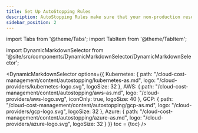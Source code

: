 ```yaml
---
title: Set Up AutoStopping Rules
description: AutoStopping Rules make sure that your non-production resources run only when used, and never when idle.
sidebar_position: 2
---
```

import Tabs from '@theme/Tabs';
import TabItem from '@theme/TabItem';

import DynamicMarkdownSelector from '@site/src/components/DynamicMarkdownSelector/DynamicMarkdownSelector';

<DynamicMarkdownSelector
  options={{
    Kubernetes: {
      path: "/cloud-cost-management/content/autostopping/kubernetes-as.md",
      logo: "/cloud-providers/kubernetes-logo.svg",
      logoSize: 32
    },
    AWS: {
      path: "/cloud-cost-management/content/autostopping/aws-as.md",
      logo: "/cloud-providers/aws-logo.svg",
      iconOnly: true,
      logoSize: 40
    },
    GCP: {
      path: "/cloud-cost-management/content/autostopping/gcp-as.md",
      logo: "/cloud-providers/gcp-logo.svg",
      logoSize: 32
    },
    Azure: {
      path: "/cloud-cost-management/content/autostopping/azure-as.md",
      logo: "/cloud-providers/azure-logo.svg",
      logoSize: 32
    }
  }}
  toc = {toc}
/>

